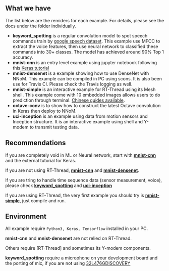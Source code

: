 
## What we have

The list below are the remiders for each example. 
For details, please see the docs under the folder individually. 

- **keyword_spotting** is a regular convolution model to spot speech commands train by [google speech dataset](https://ai.googleblog.com/2017/08/launching-speech-commands-dataset.html). 
This example use MFCC to extract the voice features, then use neural network to classified these commands into 30+ classes. 
The model has achieved around 90% Top 1 accuracy. 
- **mnist-cnn** is an entry level example using jupyter notebook following this [Keras tutorial](https://adventuresinmachinelearning.com/keras-tutorial-cnn-11-lines/) 
- **mnist-densenet** is a example showing how to use DenseNet with NNoM. 
This example can be compiled in PC using scons. It is also been use for Travis CI. Please check the Travis logging as well. 
- **mnist-simple** is an interactive example for RT-Thread using its Mesh shell. 
This example come with 10 embedded images allows users to do prediction through terminal. [Chinese guides available](../docs/example_mnist_simple_cn.md).
- **octave-conv** is to show how to construct the latest Octave convolution in Keras then deploy to NNoM. 
- **uci-inception** is an example using data from motion sensors and Inception structure. 
It is an interactive example using shell and Y-modem to transmit testing data. 

## Recommendations 

If you are completely void in ML or Neural network, start with **[mnist-cnn](mnist-cnn)** and the external tutorial for Keras. 

If you are not using RT-Thread, **[mnist-cnn](mnist-cnn)** and **[mnist-densenet](mnist-densenet)**.

If you are tring to handle time sequence data (sensor measurement, voice), please check **[keyword_spotting](keyword_spotting)** and **[uci-inception](uci-inception)**

If you are using RT-Thread, the very first example you should try is **[mnist-simple](mnist-simple)**, just compile and run. 


## Environment 

All example require `Python3, Keras, Tensorflow` installed in your PC. 

**mnist-cnn** and **mnist-densenet** are not relied on RT-Thread. 

Others require [RT-Thread] and sometimes its Y-modem components. 

**keyword_spotting** require a microphone on your development board and the porting of mic, if you are not using [32L476GDISCOVERY](https://www.st.com/en/evaluation-tools/32l476gdiscovery.html)



